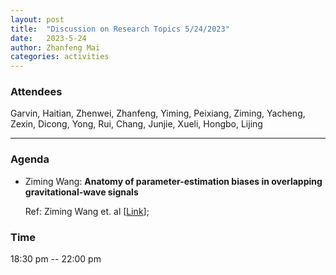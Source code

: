 ```yaml
---
layout: post
title:  "Discussion on Research Topics 5/24/2023"
date:   2023-5-24
author: Zhanfeng Mai
categories: activities
---
```



### Attendees

Garvin, Haitian, Zhenwei, Zhanfeng, Yiming, Peixiang, Ziming, Yacheng, Zexin, Dicong, Yong, Rui, Chang, Junjie, Xueli, Hongbo, Lijing

---

### Agenda


- Ziming Wang: **Anatomy of parameter-estimation biases in overlapping gravitational-wave signals**

  Ref: Ziming Wang et. al [[Link](https://arxiv.org/abs/2304.06734)]; 
      
     
       
  
       
  
       

          
### Time

18:30 pm -- 22:00 pm
